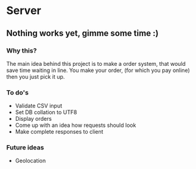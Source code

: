 # Server
## Nothing works yet, gimme some time :)

### Why this?
The main idea behind this project is to make a order system, that would save time waiting in line. You make your order, (for which you pay online) then you just pick it up.


### To do's
* Validate CSV input
* Set DB collation to UTF8
* Display orders
* Come up with an idea how requests should look
* Make complete responses to client

### Future ideas
* Geolocation
